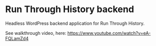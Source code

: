 # Run Through History backend

Headless WordPress backend application for Run Through History.

See walkthrough video, here:
https://www.youtube.com/watch?v=eA-FQLamZd4
